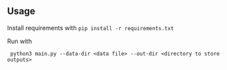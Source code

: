 ## Usage

Install requirements with `pip install -r requirements.txt`

Run with

```
 python3 main.py --data-dir <data file> --out-dir <directory to store outputs>
```
